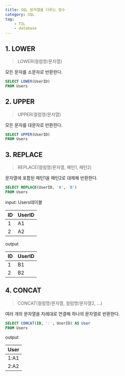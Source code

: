 ```yaml
---
title: SQL 문자열을 다루는 함수
category: SQL
tag:
	- TIL
	- database
---
```


## 1. LOWER


> LOWER(컬럼명/문자열)

모든 문자를 소문자로 반환한다.

```SQL
SELECT LOWER(UserID)
FROM Users
```

## 2. UPPER

> UPPER(컬럼명/문자열)

모든 문자를 대문자로 반환한다.

```SQL
SELECT UPPER(UserID)
FROM Users
```

## 3. REPLACE

> REPLACE(컬럼명/문자열, 패턴1, 패턴2)

문자열에 포함된 패턴1을 패턴2로 대체해 반환한다.

```SQL
SELECT REPLACE(UserID, 'A', 'B')
FROM Users
```

input: Users테이블

|ID|UserID|
|-|-|
|1|A1|
|2|A2|

output

|ID|UserID|
|-|-|
|1|B1|
|2|B2|

## 4. CONCAT

> CONCAT(컬럼명/문자열, 컬럼명/문자열2, ...)

여러 개의 문자열을 차례대로 연결해 하나의 문자열로 반환한다.

```SQL
SELECT CONCAT(ID, ':', UserID) AS User
FROM Users
```

output

|User|
|-|
|1:A1|
|2:A2|

